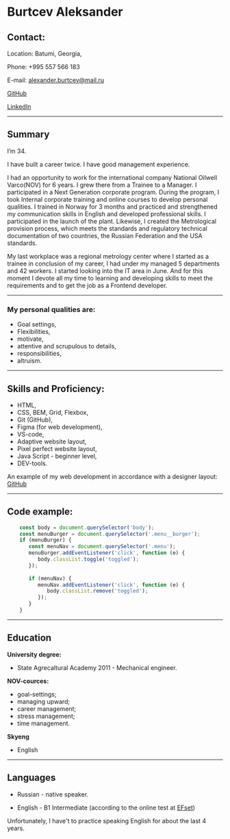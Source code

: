 # **Burtcev Aleksander** #


## **Contact:**

Location: Batumi, Georgia,

Phone: +995 557 566 183

E-mail: alexander.burtcev@mail.ru

[GitHub](https://github.com/BurtcevAN) 

[LinkedIn](https://www.linkedin.com/in/%D0%B0%D0%BB%D0%B5%D0%BA%D1%81%D0%B0%D0%BD%D0%B4%D1%80-%D0%B1%D1%83%D1%80%D1%86%D0%B5%D0%B2-67481917b/)


***

## **Summary**
I’m 34. 

I have built a career twice. I have good management experience.

I had an opportunity to work for the international company National Oilwell Varco(NOV) for 6 years. I grew there from a Trainee to a Manager. I participated in a Next Generation corporate program. During the program, I took Internal corporate training and online courses to develop personal qualities. I trained in Norway for 3 months and practiced and strengthened my communication skills in English and developed professional skills. I participated in the launch of the plant. Likewise, I created the Metrological provision process, which meets the standards and regulatory technical documentation of two countries, the Russian Federation and the USA standards. 


My last workplace was a regional metrology center where I started as a trainee in conclusion of my career, I had under my managed 5 departments and 42 workers.
I started looking into the IT area in June. And for this moment I devote all my time to learning and developing skills to meet the requirements and to get the job as a Frontend developer.

***

### **My personal qualities are:**


* Goal settings,
* Flexibilities,
* motivate,
* attentive and scrupulous to details,
* responsibilities,
* altruism.

***

## **Skills and Proficiency:**

* HTML,
* CSS, BEM, Grid, Flexbox,
* Git (GitHub),
* Figma (for web development),
* VS-code,
* Adaptive website layout,
* Pixel perfect website layout,
* Java Script - beginner level,
* DEV-tools.

An example of my web development in accordance with a designer layout: [GitHub](https://github.com/BurtcevAN/First-project)

***

## **Code example:**

```javascript
    const body = document.querySelector('body');
    const menuBurger = document.querySelector('.menu__burger');
    if (menuBurger) {
       const menuNav = document.querySelector('.menu');
       menuBurger.addEventListener('click', function (e) {
          body.classList.toggle('toggled');
       });
    
       if (menuNav) {
          menuNav.addEventListener('click', function (e) {
             body.classList.remove('toggled');
          });
       }
    }
```



***

## **Education**

**University degree:**

* State Agrecaltural Academy 2011 - Mechanical engineer.

**NOV-cources:**

* goal-settings;
* managing upward;
* career management;
* stress management;
* time management.


**Skyeng**
* English


***

## **Languages**

* Russian - native speaker.

* English - B1 Intermediate (according to the online test at [EFset](https://www.efset.org)) 

Unfortunately, I have't to practice speaking English for about the last 4 years.

